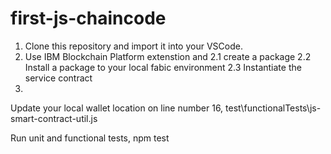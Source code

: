 # first-js-chaincode

1. Clone this repository and import it into your VSCode.
2. Use IBM Blockchain Platform extenstion and
    2.1 create a package
    2.2 Install a package to your local fabic environment
    2.3 Instantiate the service contract
3. 






Update your local wallet location on line number 16,
    test\functionalTests\js-smart-contract-util.js



Run unit and functional tests,
    npm test